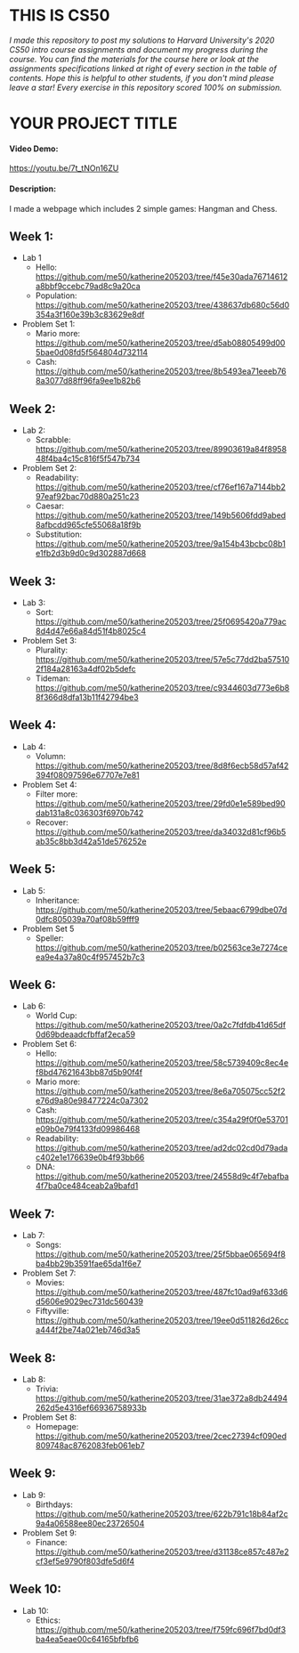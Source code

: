# **THIS IS CS50**
*I made this repository to post my solutions to Harvard University's 2020 CS50 intro course assignments and document my progress during the course.
You can find the materials for the course here or look at the assignments specifications linked at right of every section in the table of contents.
Hope this is helpful to other students, if you don't mind please leave a star! Every exercise in this repository scored 100% on submission.*

# YOUR PROJECT TITLE
#### Video Demo:
https://youtu.be/7t_tNOn16ZU
#### Description:
I made a webpage which includes 2 simple games: Hangman and Chess.

## Week 1:
- Lab 1
  - Hello: https://github.com/me50/katherine205203/tree/f45e30ada76714612a8bbf9ccebc79ad8c9a20ca
  - Population: https://github.com/me50/katherine205203/tree/438637db680c56d0354a3f160e39b3c83629e8df
- Problem Set 1:
  - Mario more: https://github.com/me50/katherine205203/tree/d5ab08805499d005bae0d08fd5f564804d732114
  - Cash: https://github.com/me50/katherine205203/tree/8b5493ea71eeeb768a3077d88ff96fa9ee1b82b6

## Week 2:
- Lab 2:
  - Scrabble: https://github.com/me50/katherine205203/tree/89903619a84f895848f4ba4c15c816f5f547b734
- Problem Set 2:
  - Readability: https://github.com/me50/katherine205203/tree/cf76ef167a7144bb297eaf92bac70d880a251c23
  - Caesar: https://github.com/me50/katherine205203/tree/149b5606fdd9abed8afbcdd965cfe55068a18f9b
  - Substitution: https://github.com/me50/katherine205203/tree/9a154b43bcbc08b1e1fb2d3b9d0c9d302887d668

## Week 3:
- Lab 3:
  - Sort: https://github.com/me50/katherine205203/tree/25f0695420a779ac8d4d47e66a84d51f4b8025c4
- Problem Set 3:
  - Plurality: https://github.com/me50/katherine205203/tree/57e5c77dd2ba575102f184a28163a4df02b5defc
  - Tideman: https://github.com/me50/katherine205203/tree/c9344603d773e6b88f366d8dfa13b11f42794be3

## Week 4:
- Lab 4:
  - Volumn: https://github.com/me50/katherine205203/tree/8d8f6ecb58d57af42394f08097596e67707e7e81
- Problem Set 4:
  - Filter more: https://github.com/me50/katherine205203/tree/29fd0e1e589bed90dab131a8c036303f6970b742
  - Recover: https://github.com/me50/katherine205203/tree/da34032d81cf96b5ab35c8bb3d42a51de576252e


## Week 5:
- Lab 5:
  - Inheritance: https://github.com/me50/katherine205203/tree/5ebaac6799dbe07d0dfc805039a70af08b59fff9
- Problem Set 5
  - Speller: https://github.com/me50/katherine205203/tree/b02563ce3e7274ceea9e4a37a80c4f957452b7c3

## Week 6:
- Lab 6:
  - World Cup: https://github.com/me50/katherine205203/tree/0a2c7fdfdb41d65df0d69bdeaadcfbffaf2eca59
- Problem Set 6:
  - Hello: https://github.com/me50/katherine205203/tree/58c5739409c8ec4ef8bd47621643bb87d5b90f4f
  - Mario more: https://github.com/me50/katherine205203/tree/8e6a705075cc52f2e76d9a80e98477224c0a7302
  - Cash: https://github.com/me50/katherine205203/tree/c354a29f0f0e53701e09b0e79f4133fd09986468
  - Readability: https://github.com/me50/katherine205203/tree/ad2dc02cd0d79adac402e1e176639e0b4f93bb66
  - DNA: https://github.com/me50/katherine205203/tree/24558d9c4f7ebafba4f7ba0ce484ceab2a9bafd1

## Week 7:
- Lab 7:
  - Songs: https://github.com/me50/katherine205203/tree/25f5bbae065694f8ba4bb29b3591fae65da1f6e7
- Problem Set 7:
  - Movies: https://github.com/me50/katherine205203/tree/487fc10ad9af633d6d5606e9029ec731dc560439
  - Fiftyville: https://github.com/me50/katherine205203/tree/19ee0d511826d26cca444f2be74a021eb746d3a5

## Week 8:
- Lab 8:
  - Trivia: https://github.com/me50/katherine205203/tree/31ae372a8db24494262d5e4316ef66936758933b
- Problem Set 8:
  - Homepage: https://github.com/me50/katherine205203/tree/2cec27394cf090ed809748ac8762083feb061eb7

## Week 9:
- Lab 9:
  - Birthdays: https://github.com/me50/katherine205203/tree/622b791c18b84af2c9a4a06588ee80ec23726504
- Problem Set 9:
  - Finance: https://github.com/me50/katherine205203/tree/d31138ce857c487e2cf3ef5e9790f803dfe5d6f4

## Week 10:
- Lab 10:
  - Ethics: https://github.com/me50/katherine205203/tree/f759fc696f7bd0df3ba4ea5eae00c64165bfbfb6

